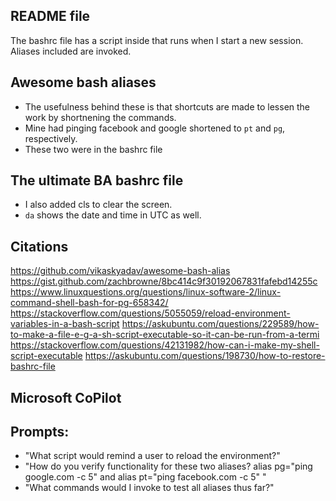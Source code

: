 ## README file

The bashrc file has a script inside that runs when I start a new session. Aliases included are invoked.

## Awesome bash aliases
- The usefulness behind these is that shortcuts are made to lessen the work by shortnening the commands.
- Mine had pinging facebook and google shortened to `pt` and `pg`, respectively.
- These two were in the bashrc file
  
## The ultimate BA bashrc file
- I also added cls to clear the screen.
- `da` shows the date and time in UTC as well.

## Citations

https://github.com/vikaskyadav/awesome-bash-alias
https://gist.github.com/zachbrowne/8bc414c9f30192067831fafebd14255c
https://www.linuxquestions.org/questions/linux-software-2/linux-command-shell-bash-for-pg-658342/
https://stackoverflow.com/questions/5055059/reload-environment-variables-in-a-bash-script
https://askubuntu.com/questions/229589/how-to-make-a-file-e-g-a-sh-script-executable-so-it-can-be-run-from-a-termi
https://stackoverflow.com/questions/42131982/how-can-i-make-my-shell-script-executable
https://askubuntu.com/questions/198730/how-to-restore-bashrc-file

## Microsoft CoPilot
## Prompts:
- "What script would remind a user to reload the environment?"
- "How do you verify functionality for these two aliases?      alias pg="ping google.com -c 5" and alias pt="ping facebook.com -c 5"     "
- "What commands would I invoke to test all aliases thus far?"
